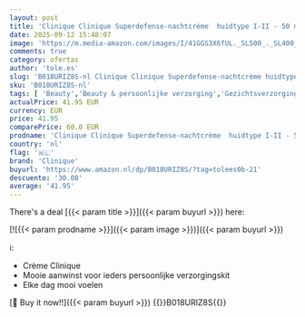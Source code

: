 ```yaml
---
layout: post
title: 'Clinique Clinique Superdefense-nachtcrème  huidtype I-II - 50 ml'
date: 2025-09-12 15:48:07
image: 'https://m.media-amazon.com/images/I/41GGS3X6fUL._SL500_._SL400_.jpg'
comments: true
category: ofertas
author: 'tole.es'
slug: 'B018URIZ8S-nl Clinique Clinique Superdefense-nachtcrème huidtype I-II -...'
sku: 'B018URIZ8S-nl'
tags: [ 'Beauty','Beauty & persoonlijke verzorging','Gezichtsverzorgingsproducten','Huidverzorging','Nachtverzorging gezicht','Vochtinbrengende middelen voor gezicht','clinique','🇳🇱', ]
actualPrice: 41.95 EUR
currency: EUR
price: 41.95
comparePrice: 60.0 EUR
prodname: 'Clinique Clinique Superdefense-nachtcrème  huidtype I-II - 50 ml'
country: 'nl'
flag: '🇳🇱'
brand: 'Clinique'
buyurl: 'https://www.amazon.nl/dp/B018URIZ8S/?tag=tolees0b-21'
descuento: '30.08'
average: '41.95'
---
```


There's a deal [{{< param title >}}]({{< param buyurl >}})  here:

[![{{< param prodname >}}]({{< param image >}})]({{< param buyurl >}})

ℹ️:

- Crème Clinique
- Mooie aanwinst voor ieders persoonlijke verzorgingskit
- Elke dag mooi voelen

[🛒 Buy it now!!]({{< param buyurl >}})
{{<world>}}B018URIZ8S{{</world>}}

